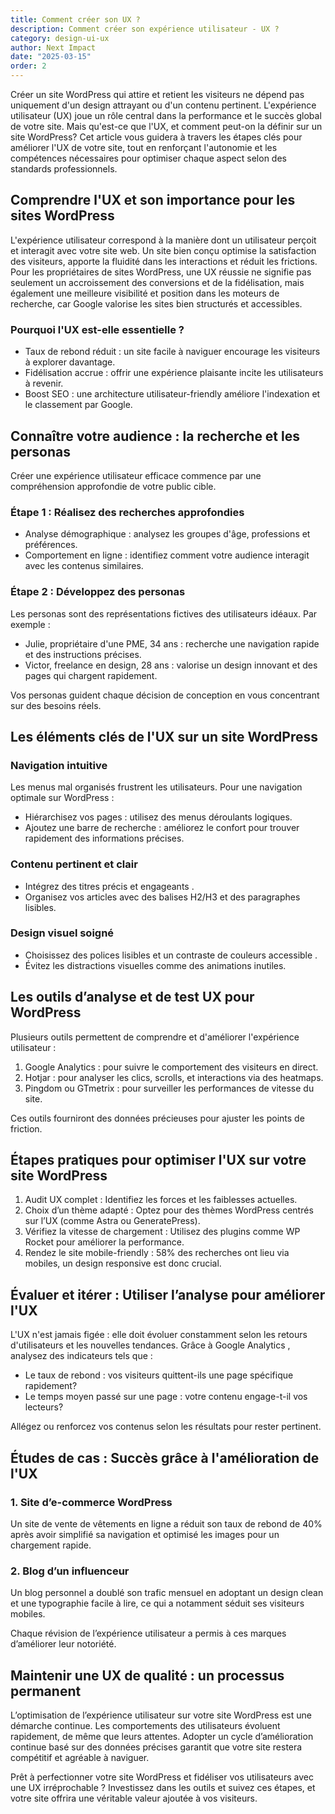 ```yaml
---
title: Comment créer son UX ?
description: Comment créer son expérience utilisateur - UX ?
category: design-ui-ux
author: Next Impact
date: "2025-03-15"
order: 2
---
```


Créer un site WordPress qui attire et retient les visiteurs ne dépend pas uniquement d'un design attrayant ou d'un contenu pertinent. L'expérience utilisateur (UX) joue un rôle central dans la performance et le succès global de votre site. Mais qu'est-ce que l'UX, et comment peut-on la définir sur un site WordPress? Cet article vous guidera à travers les étapes clés pour améliorer l'UX de votre site, tout en renforçant l'autonomie et les compétences nécessaires pour optimiser chaque aspect selon des standards professionnels.

## Comprendre l'UX et son importance pour les sites WordPress

L'expérience utilisateur correspond à la manière dont un utilisateur perçoit et interagit avec votre site web. Un site bien conçu optimise la satisfaction des visiteurs, apporte la fluidité dans les interactions et réduit les frictions. Pour les propriétaires de sites WordPress, une UX réussie ne signifie pas seulement un accroissement des conversions et de la fidélisation, mais également une meilleure visibilité et position dans les moteurs de recherche, car Google valorise les sites bien structurés et accessibles.

### Pourquoi l'UX est-elle essentielle ?

-  Taux de rebond réduit :  un site facile à naviguer encourage les visiteurs à explorer davantage.
-  Fidélisation accrue :  offrir une expérience plaisante incite les utilisateurs à revenir.
-  Boost SEO :  une architecture utilisateur-friendly améliore l'indexation et le classement par Google.

## Connaître votre audience : la recherche et les personas

Créer une expérience utilisateur efficace commence par une compréhension approfondie de votre public cible.

### Étape 1 : Réalisez des recherches approfondies

-  Analyse démographique :  analysez les groupes d'âge, professions et préférences.
-  Comportement en ligne :  identifiez comment votre audience interagit avec les contenus similaires.

### Étape 2 : Développez des personas

Les personas sont des représentations fictives des utilisateurs idéaux. Par exemple :

-  Julie, propriétaire d'une PME, 34 ans :  recherche une navigation rapide et des instructions précises.
-  Victor, freelance en design, 28 ans :  valorise un design innovant et des pages qui chargent rapidement.

Vos personas guident chaque décision de conception en vous concentrant sur des besoins réels.

## Les éléments clés de l'UX sur un site WordPress

### Navigation intuitive

Les menus mal organisés frustrent les utilisateurs. Pour une navigation optimale sur WordPress :

-  Hiérarchisez vos pages :  utilisez des menus déroulants logiques.
-  Ajoutez une barre de recherche :  améliorez le confort pour trouver rapidement des informations précises.

### Contenu pertinent et clair

- Intégrez des  titres précis et engageants .
- Organisez vos articles avec des balises H2/H3 et des paragraphes lisibles.

### Design visuel soigné

- Choisissez des  polices lisibles et un contraste de couleurs accessible .
- Évitez les distractions visuelles comme des animations inutiles.

## Les outils d’analyse et de test UX pour WordPress

Plusieurs outils permettent de comprendre et d'améliorer l'expérience utilisateur :

1.  Google Analytics  : pour suivre le comportement des visiteurs en direct.
2.  Hotjar  : pour analyser les clics, scrolls, et interactions via des heatmaps.
3.  Pingdom ou GTmetrix  : pour surveiller les performances de vitesse du site.

Ces outils fourniront des données précieuses pour ajuster les points de friction.

## Étapes pratiques pour optimiser l'UX sur votre site WordPress

1.  Audit UX complet :  Identifiez les forces et les faiblesses actuelles.
2.  Choix d’un thème adapté :  Optez pour des thèmes WordPress centrés sur l’UX (comme Astra ou GeneratePress).
3.  Vérifiez la vitesse de chargement :  Utilisez des plugins comme  WP Rocket  pour améliorer la performance.
4.  Rendez le site mobile-friendly :  58% des recherches ont lieu via mobiles, un design responsive est donc crucial.

## Évaluer et itérer : Utiliser l’analyse pour améliorer l'UX

L'UX n'est jamais figée : elle doit évoluer constamment selon les retours d'utilisateurs et les nouvelles tendances. Grâce à  Google Analytics , analysez des indicateurs tels que :

- Le taux de rebond : vos visiteurs quittent-ils une page spécifique rapidement?
- Le temps moyen passé sur une page : votre contenu engage-t-il vos lecteurs?

Allégez ou renforcez vos contenus selon les résultats pour rester pertinent.

## Études de cas : Succès grâce à l'amélioration de l'UX

### 1. Site d’e-commerce WordPress

Un site de vente de vêtements en ligne a réduit son taux de rebond de 40% après avoir simplifié sa navigation et optimisé les images pour un chargement rapide.

### 2. Blog d’un influenceur

Un blog personnel a doublé son trafic mensuel en adoptant un design clean et une typographie facile à lire, ce qui a notamment séduit ses visiteurs mobiles.

Chaque révision de l’expérience utilisateur a permis à ces marques d’améliorer leur notoriété.

## Maintenir une UX de qualité : un processus permanent

L’optimisation de l’expérience utilisateur sur votre site WordPress est une démarche continue. Les comportements des utilisateurs évoluent rapidement, de même que leurs attentes. Adopter un cycle d’amélioration continue basé sur des données précises garantit que votre site restera compétitif et agréable à naviguer.

Prêt à perfectionner votre site WordPress et fidéliser vos utilisateurs avec une UX irréprochable ? Investissez dans les outils et suivez ces étapes, et votre site offrira une véritable valeur ajoutée à vos visiteurs.